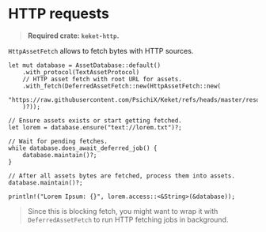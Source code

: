 # HTTP requests

> **Required crate: `keket-http`.**

`HttpAssetFetch` allows to fetch bytes with HTTP sources.

```rust,ignore
let mut database = AssetDatabase::default()
    .with_protocol(TextAssetProtocol)
    // HTTP asset fetch with root URL for assets.
    .with_fetch(DeferredAssetFetch::new(HttpAssetFetch::new(
        "https://raw.githubusercontent.com/PsichiX/Keket/refs/heads/master/resources/",
    )?));

// Ensure assets exists or start getting fetched.
let lorem = database.ensure("text://lorem.txt")?;

// Wait for pending fetches.
while database.does_await_deferred_job() {
    database.maintain()?;
}

// After all assets bytes are fetched, process them into assets.
database.maintain()?;

println!("Lorem Ipsum: {}", lorem.access::<&String>(&database));
```

> Since this is blocking fetch, you might want to wrap it with `DeferredAssetFetch`
> to run HTTP fetching jobs in background.
